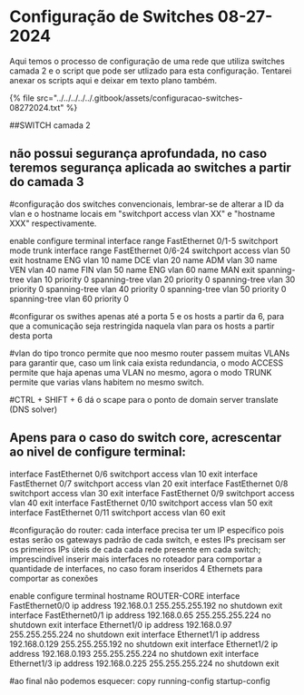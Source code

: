 # Configuração de Switches 08-27-2024

Aqui temos o processo de configuração de uma rede que utiliza switches camada 2 e o script que pode ser utlizado para esta configuração. Tentarei anexar os scripts aqui e deixar em texto plano também.

{% file src="../../../../../.gitbook/assets/configuracao-switches-08272024.txt" %}

\##SWITCH camada 2

## não possui segurança aprofundada, no caso teremos segurança aplicada ao switches a partir do camada 3

\#configuração dos switches convencionais, lembrar-se de alterar a ID da vlan e o hostname locais em "switchport access vlan XX" e "hostname XXX" respectivamente.

enable
configure terminal
interface range FastEthernet 0/1-5
switchport mode trunk
interface range FastEthernet 0/6-24
switchport access vlan 50
exit
hostname ENG
vlan 10
name DCE
vlan 20
name ADM
vlan 30
name VEN
vlan 40
name FIN
vlan 50
name ENG
vlan 60
name MAN
exit
spanning-tree vlan 10 priority 0
spanning-tree vlan 20 priority 0
spanning-tree vlan 30 priority 0
spanning-tree vlan 40 priority 0
spanning-tree vlan 50 priority 0
spanning-tree vlan 60 priority 0

\#configurar os swithes apenas até a porta 5 e os hosts a partir da 6, para que a comunicação seja restringida naquela vlan para os hosts a partir desta porta

\#vlan do tipo tronco permite que noo mesmo router passem muitas VLANs para garantir que, caso um link caia exista redundancia, o modo ACCESS permite que haja apenas uma VLAN no mesmo, agora o modo TRUNK permite que varias vlans habitem no mesmo switch.

\#CTRL + SHIFT + 6 dá o scape para o ponto de domain server translate (DNS solver)

## Apens para o caso do switch core, acrescentar ao nivel de configure terminal:

interface FastEthernet 0/6
switchport access vlan 10
exit
interface FastEthernet 0/7
switchport access vlan 20
exit
interface FastEthernet 0/8
switchport access vlan 30
exit
interface FastEthernet 0/9
switchport access vlan 40
exit
interface FastEthernet 0/10
switchport access vlan 50
exit
interface FastEthernet 0/11
switchport access vlan 60
exit

\#configuração do router: cada interface precisa ter um IP específico pois estas serão os gateways padrão de cada switch, e estes IPs precisam ser os primeiros IPs úteis de cada cada rede presente em cada switch; imprescindível inserir mais interfaces no roteador para comportar a quantidade de interfaces, no caso foram inseridos 4 Ethernets para comportar as conexões

enable
configure terminal
hostname ROUTER-CORE
interface FastEthernet0/0
ip address 192.168.0.1 255.255.255.192
no shutdown
exit
interface FastEthernet0/1
ip address 192.168.0.65 255.255.255.224
no shutdown
exit
interface Ethernet1/0
ip address 192.168.0.97 255.255.255.224
no shutdown
exit
interface Ethernet1/1
ip address 192.168.0.129 255.255.255.192
no shutdown
exit
interface Ethernet1/2
ip address 192.168.0.193 255.255.255.224
no shutdown
exit
interface Ethernet1/3
ip address 192.168.0.225 255.255.255.224
no shutdown
exit

\#ao final não podemos esquecer: copy running-config startup-config
